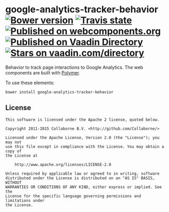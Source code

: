 google-analytics-tracker-behavior
[![Bower version](https://badge.fury.io/bo/google-analytics-tracker-behavior.svg)](http://badge.fury.io/bo/google-analytics-tracker-behavior)
[![Travis state](https://travis-ci.org/Collaborne/google-analytics-tracker-behavior.svg?branch=master)](https://travis-ci.org/Collaborne/google-analytics-tracker-behavior)
[![Published on webcomponents.org](https://img.shields.io/badge/webcomponents.org-published-blue.svg)](https://www.webcomponents.org/element/Collaborne/google-analytics-tracker-behavior)  
[![Published on Vaadin  Directory](https://img.shields.io/badge/Vaadin%20Directory-published-00b4f0.svg)](https://vaadin.com/directory/component/Collabornegoogle-analytics-tracker-behavior)
[![Stars on vaadin.com/directory](https://img.shields.io/vaadin-directory/star/Collabornegoogle-analytics-tracker-behavior.svg)](https://vaadin.com/directory/component/Collabornegoogle-analytics-tracker-behavior)
=========

Behavior to track page interactions to Google Analytics. The web components are built with [Polymer](https://www.polymer-project.org).


To use these elements:

`bower install google-analytics-tracker-behavior`


## License

    This software is licensed under the Apache 2 license, quoted below.

    Copyright 2011-2015 Collaborne B.V. <http://github.com/Collaborne/>

    Licensed under the Apache License, Version 2.0 (the "License"); you may not
    use this file except in compliance with the License. You may obtain a copy of
    the License at

        http://www.apache.org/licenses/LICENSE-2.0

    Unless required by applicable law or agreed to in writing, software
    distributed under the License is distributed on an "AS IS" BASIS, WITHOUT
    WARRANTIES OR CONDITIONS OF ANY KIND, either express or implied. See the
    License for the specific language governing permissions and limitations under
    the License.
